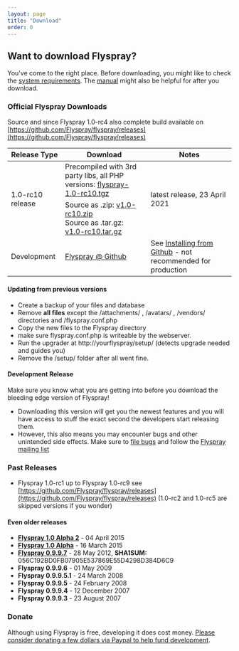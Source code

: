 ```yaml
---
layout: page
title: "Download"
order: 0
---
```


## Want to download Flyspray? 

You've come to the right place. Before downloading, you might like to check the [system requirements]({{baseurl}}/docs/requirements). The [manual]({{baseurl}}/manual) might also be helpful for after you download.

### Official Flyspray Downloads

Source and since Flyspray 1.0-rc4 also complete build available on [https://github.com/Flyspray/flyspray/releases](https://github.com/Flyspray/flyspray/releases)

<table class="table">
<thead>
	<tr>
		<th>Release Type</th>
		<th>Download</th>
		<th>Notes</th>
	</tr>
</thead>
<tbody>
	<tr>
		<td rowspan="2">1.0-rc10 release</td>
		<td>Precompiled with 3rd party libs, all PHP versions: 
		<a href="https://github.com/Flyspray/flyspray/releases/download/v1.0-rc10/flyspray-1.0-rc10.tgz">flyspray-1.0-rc10.tgz</a></td>
		<td rowspan="2">latest release, 23 April 2021</td>	
	</tr>
	<tr>
		<td>Source as .zip:
		<a href="https://github.com/Flyspray/flyspray/archive/v1.0-rc10.zip">v1.0-rc10.zip</a>
		<br/>Source as .tar.gz:
		<a href="https://github.com/Flyspray/flyspray/archive/v1.0-rc10.tar.gz">v1.0-rc10.tar.gz</a></td>
	</tr>
	<tr>
		<td>Development</td>
		<td><a href="https://github.com/flyspray/flyspray">Flyspray @ Github</a></td>
		<td> See <a href="/manual/devel_version">Installing from Github</a> - not recommended for production</td>
	</tr>
</tbody>
</table>

#### Updating from previous versions 

  * Create a backup of your files and database
  * Remove **all files** except the /attachments/ , /avatars/ , /vendors/ directories and /flyspray.conf.php
  * Copy the new files to the Flyspray directory
  * make sure flyspray.conf.php is writeable by the webserver.
  * Run the upgrader at http://yourflyspray/setup/ (detects upgrade needed and guides you)
  * Remove the /setup/ folder after all went fine.
  

#### Development Release

Make sure you know what you are getting into before you download the bleeding edge version of Flyspray!

* Downloading this version will get you the newest features and you will have access to stuff the exact second the developers start releasing them.
* However, this also means you may encounter bugs and other unintended side effects. Make sure to [file bugs](http://bugs.flyspray.org) and follow the [Flyspray mailing list]({{baseurl}}/community/mailing-list)
 

### Past Releases
 * Flyspray 1.0-rc1 up to Flyspray 1.0-rc9 see [https://github.com/Flyspray/flyspray/releases](https://github.com/Flyspray/flyspray/releases)
 (1.0-rc2 and 1.0-rc5 are skipped versions if you wonder)
#### Even older releases
 * **[Flyspray 1.0 Alpha 2](http://flyspray.org/packed/flyspray-1.0.alpha2.zip)** - 04 April 2015
 * **[Flyspray 1.0 Alpha](http://flyspray.org/packed/flyspray-1.0.alpha.zip)** - 16 March 2015
 * **[Flyspray 0.9.9.7](http://flyspray.org/packed/flyspray-0.9.9.7.zip)** - 28 May 2012, <strong>SHA1SUM:</strong> 056C192BD0FB07905E537869E55D4298D384D6C9
 * **Flyspray 0.9.9.6** - 01 May 2009
 * **Flyspray 0.9.9.5.1** - 24 March 2008
 * **Flyspray 0.9.9.5** - 24 February 2008
 * **Flyspray 0.9.9.4** - 12 December 2007
 * **Flyspray 0.9.9.3** - 23 August 2007

### Donate
Although using Flyspray is free, developing it does cost money. [Please consider donating a few dollars via Paypal to help fund development](https://www.paypal.com/xclick/business=connect@thevelozgroup.com&amp;item_name=Flyspray+Donation&amp;no_shipping=1&amp;no_note=1&amp;tax=0).
